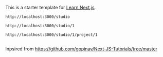 This is a starter template for [Learn Next.js](https://nextjs.org/learn).

```
http://localhost:3000/studio

http://localhost:3000/studio/1

http://localhost:3000/studio/1/project/1


```

Inpsired from https://github.com/gopinav/Next-JS-Tutorials/tree/master
